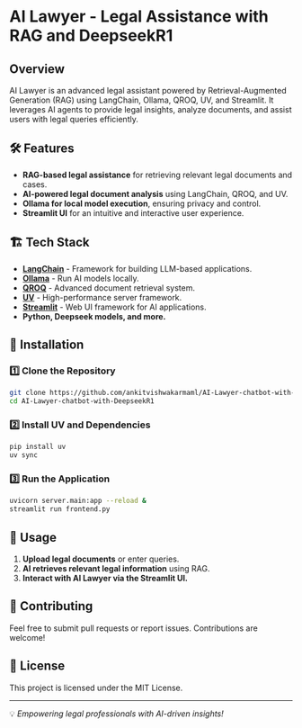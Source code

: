 # AI Lawyer - Legal Assistance with RAG and DeepseekR1

##  Overview
AI Lawyer is an advanced legal assistant powered by Retrieval-Augmented Generation (RAG) using LangChain, Ollama, QROQ, UV, and Streamlit. It leverages AI agents to provide legal insights, analyze documents, and assist users with legal queries efficiently.

## 🛠️ Features
- **RAG-based legal assistance** for retrieving relevant legal documents and cases.
- **AI-powered legal document analysis** using LangChain, QROQ, and UV.
- **Ollama for local model execution**, ensuring privacy and control.
- **Streamlit UI** for an intuitive and interactive user experience.

## 🏗️ Tech Stack
- **[LangChain](https://python.langchain.com/)** - Framework for building LLM-based applications.
- **[Ollama](https://ollama.ai/)** - Run AI models locally.
- **[QROQ](https://qroq.ai/)** - Advanced document retrieval system.
- **[UV](https://github.com/yourusername/uv)** - High-performance server framework.
- **[Streamlit](https://streamlit.io/)** - Web UI framework for AI applications.
- **Python, Deepseek models, and more.**

## 🚀 Installation
### 1️⃣ Clone the Repository
```bash
git clone https://github.com/ankitvishwakarmaml/AI-Lawyer-chatbot-with-DeepseekR1.git
cd AI-Lawyer-chatbot-with-DeepseekR1
```
### 2️⃣ Install UV and Dependencies
```bash
pip install uv
uv sync
```
### 3️⃣ Run the Application
```bash
uvicorn server.main:app --reload &
streamlit run frontend.py
```

## 🎯 Usage
1. **Upload legal documents** or enter queries.
2. **AI retrieves relevant legal information** using RAG.
4. **Interact with AI Lawyer via the Streamlit UI.**

## 🤝 Contributing
Feel free to submit pull requests or report issues. Contributions are welcome!

## 📜 License
This project is licensed under the MIT License.

---
💡 *Empowering legal professionals with AI-driven insights!*


